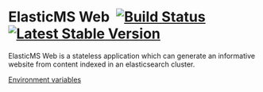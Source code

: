 # ElasticMS Web &nbsp;[![Build Status](https://github.com/ems-project/elasticms-web-docker/actions/workflows/ci.yml/badge.svg)](https://github.com/ems-project/elasticms-web-docker) [![Latest Stable Version](https://img.shields.io/github/v/release/ems-project/elasticms-web)](https://github.com/ems-project/elasticms-web/releases)

ElasticMS Web is a stateless application which can generate an informative website from content indexed in an elasticsearch cluster.

[Environment variables](/elasticms-web/parameters.md)
